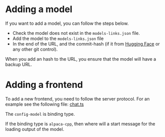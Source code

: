 # Adding a model
If you want to add a model, you can follow the steps below.

- Check the model does not exist in the `models-links.json` file.
- Add the model to the `models-links.json` file
- In the end of the URL, and the commit-hash (if it from [Hugging Face](https://huggingface.co) or any other git control).

When you add an hash to the URL, you ensure that the model will have a backup URL.

# Adding a frontend
To add a new frontend, you need to follow the server protocol.
For an example see the following file: [chat.ts](https://github.com/ido-pluto/catai/blob/main/client/catai/src/utils/chat.ts)

The `config-model` is binding type.

If the binding type is `alpaca-cpp`, then where will a start message for the loading output of the model.